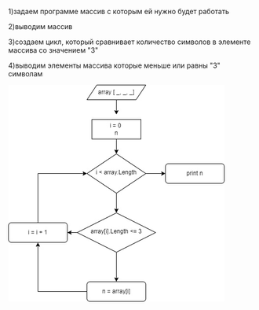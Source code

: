 1)задаем программе массив с которым ей нужно будет работать

2)выводим массив

3)создаем цикл, который сравнивает количество символов в элементе массива со значением "3"

4)выводим элементы массива которые меньше или равны "3" символам

![схема](https://github.com/plotnikov1993/test3/blob/main/1.jpg)
